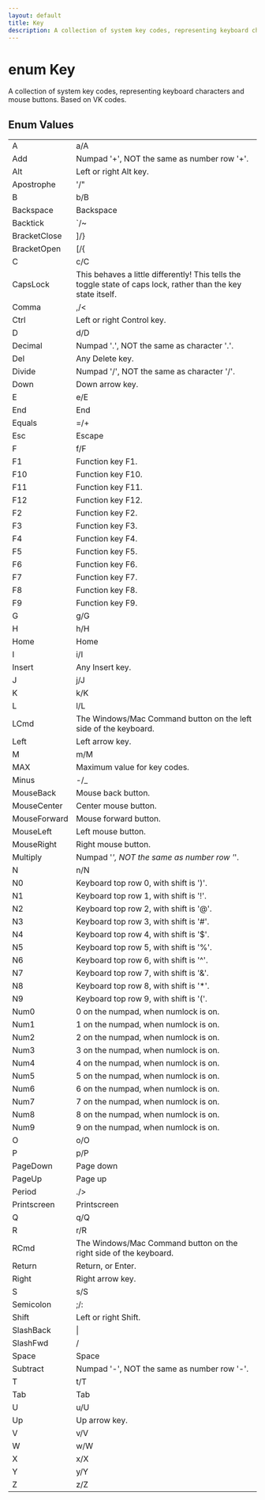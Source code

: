 ```yaml
---
layout: default
title: Key
description: A collection of system key codes, representing keyboard characters and mouse buttons. Based on VK codes.
---
```

# enum Key

A collection of system key codes, representing keyboard
characters and mouse buttons. Based on VK codes.




## Enum Values

|  |  |
|--|--|
|A|a/A|
|Add|Numpad '+', NOT the same as number row '+'.|
|Alt|Left or right Alt key.|
|Apostrophe|'/"|
|B|b/B|
|Backspace|Backspace|
|Backtick|`/~|
|BracketClose|]/}|
|BracketOpen|[/{|
|C|c/C|
|CapsLock|This behaves a little differently! This tells the toggle state of caps lock, rather than the key state itself.|
|Comma|,/<|
|Ctrl|Left or right Control key.|
|D|d/D|
|Decimal|Numpad '.', NOT the same as character '.'.|
|Del|Any Delete key.|
|Divide|Numpad '/', NOT the same as character '/'.|
|Down|Down arrow key.|
|E|e/E|
|End|End|
|Equals|=/+|
|Esc|Escape|
|F|f/F|
|F1|Function key F1.|
|F10|Function key F10.|
|F11|Function key F11.|
|F12|Function key F12.|
|F2|Function key F2.|
|F3|Function key F3.|
|F4|Function key F4.|
|F5|Function key F5.|
|F6|Function key F6.|
|F7|Function key F7.|
|F8|Function key F8.|
|F9|Function key F9.|
|G|g/G|
|H|h/H|
|Home|Home|
|I|i/I|
|Insert|Any Insert key.|
|J|j/J|
|K|k/K|
|L|l/L|
|LCmd|The Windows/Mac Command button on the left side of the keyboard.|
|Left|Left arrow key.|
|M|m/M|
|MAX|Maximum value for key codes.|
|Minus|-/_|
|MouseBack|Mouse back button.|
|MouseCenter|Center mouse button.|
|MouseForward|Mouse forward button.|
|MouseLeft|Left mouse button.|
|MouseRight|Right mouse button.|
|Multiply|Numpad '*', NOT the same as number row '*'.|
|N|n/N|
|N0|Keyboard top row 0, with shift is ')'.|
|N1|Keyboard top row 1, with shift is '!'.|
|N2|Keyboard top row 2, with shift is '@'.|
|N3|Keyboard top row 3, with shift is '#'.|
|N4|Keyboard top row 4, with shift is '$'.|
|N5|Keyboard top row 5, with shift is '%'.|
|N6|Keyboard top row 6, with shift is '^'.|
|N7|Keyboard top row 7, with shift is '&'.|
|N8|Keyboard top row 8, with shift is '*'.|
|N9|Keyboard top row 9, with shift is '('.|
|Num0|0 on the numpad, when numlock is on.|
|Num1|1 on the numpad, when numlock is on.|
|Num2|2 on the numpad, when numlock is on.|
|Num3|3 on the numpad, when numlock is on.|
|Num4|4 on the numpad, when numlock is on.|
|Num5|5 on the numpad, when numlock is on.|
|Num6|6 on the numpad, when numlock is on.|
|Num7|7 on the numpad, when numlock is on.|
|Num8|8 on the numpad, when numlock is on.|
|Num9|9 on the numpad, when numlock is on.|
|O|o/O|
|P|p/P|
|PageDown|Page down|
|PageUp|Page up|
|Period|./>|
|Printscreen|Printscreen|
|Q|q/Q|
|R|r/R|
|RCmd|The Windows/Mac Command button on the right side of the keyboard.|
|Return|Return, or Enter.|
|Right|Right arrow key.|
|S|s/S|
|Semicolon|;/:|
|Shift|Left or right Shift.|
|SlashBack|\|
|SlashFwd|/|
|Space|Space|
|Subtract|Numpad '-', NOT the same as number row '-'.|
|T|t/T|
|Tab|Tab|
|U|u/U|
|Up|Up arrow key.|
|V|v/V|
|W|w/W|
|X|x/X|
|Y|y/Y|
|Z|z/Z|


